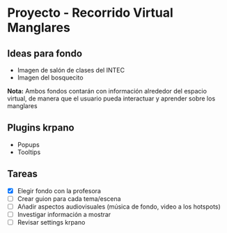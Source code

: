 # Proyecto - Recorrido Virtual Manglares

## Ideas para fondo
- Imagen de salón de clases del INTEC
- Imagen del bosquecito

**Nota:** Ambos fondos contarán con información alrededor del espacio virtual, de manera que el usuario pueda interactuar y aprender sobre los manglares

## Plugins krpano
- Popups
- Tooltips

## Tareas
- [x] Elegir fondo con la profesora
- [ ] Crear guion para cada tema/escena
- [ ] Añadir aspectos audiovisuales (música de fondo, video a los hotspots)
- [ ] Investigar información a mostrar
- [ ] Revisar settings krpano